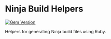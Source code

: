 # Ninja Build Helpers

[![Gem Version](https://img.shields.io/gem/v/ninja.svg)](https://rubygems.org/gems/ninja-build-helpers)

Helpers for generating Ninja build files using Ruby.
